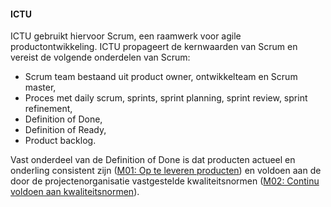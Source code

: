 #### ICTU

ICTU gebruikt hiervoor Scrum, een raamwerk voor agile productontwikkeling. ICTU propageert de kernwaarden van Scrum en vereist de volgende onderdelen van Scrum:

- Scrum team bestaand uit product owner, ontwikkelteam en Scrum master,
- Proces met daily scrum, sprints, sprint planning, sprint review, sprint refinement,
- Definition of Done,
- Definition of Ready,
- Product backlog.

Vast onderdeel van de Definition of Done is dat producten actueel en onderling consistent zijn ([M01: Op te leveren producten](#op-te-leveren-producten-m01-)) en voldoen aan de door de projectenorganisatie vastgestelde kwaliteitsnormen ([M02: Continu voldoen aan kwaliteitsnormen](#continu-voldoen-aan-kwaliteitsnormen-m02-)).
